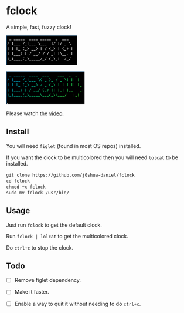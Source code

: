 # fclock
A simple, fast, fuzzy clock!

![fclock](https://github.com/j0shua-daniel/images/blob/main/fclock.png?raw=true)

![fclock-lolcat](https://github.com/j0shua-daniel/images/blob/main/fclock-lol.png?raw=true)

Please watch the [video](https://asciinema.org/a/EK7473jODgOD6Sh7yJGDA8XUu).

## Install

You will need `figlet` (found in most OS repos) installed.

If you want the clock to be multicolored then you will need `lolcat` to be installed.

```
git clone https://github.com/j0shua-daniel/fclock
cd fclock
chmod +x fclock
sudo mv fclock /usr/bin/
```

## Usage

Just run `fclock` to get the default clock.

Run `fclock | lolcat` to get the multicolored clock.

Do `ctrl+c` to stop the clock.

## Todo

- [ ] Remove figlet dependency.
- [ ] Make it faster.
- [ ] Enable a way to quit it without needing to do `ctrl+c`.

